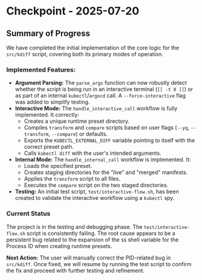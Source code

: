 # Checkpoint - 2025-07-20

## Summary of Progress

We have completed the initial implementation of the core logic for the `src/kdiff` script, covering both its primary modes of operation.

### Implemented Features:
- **Argument Parsing:** The `parse_args` function can now robustly detect whether the script is being run in an interactive terminal (`[[ -t 0 ]]`) or as part of an internal `kubectl`/`argocd` call. A `--force-interactive` flag was added to simplify testing.
- **Interactive Mode:** The `handle_interactive_call` workflow is fully implemented. It correctly:
    - Creates a unique runtime preset directory.
    - Compiles `transform` and `compare` scripts based on user flags (`--yq`, `--transform`, `--compare`) or defaults.
    - Exports the `KUBECTL_EXTERNAL_DIFF` variable pointing to itself with the correct preset path.
    - Calls `kubectl diff` with the user's intended arguments.
- **Internal Mode:** The `handle_internal_call` workflow is implemented. It:
    - Loads the specified preset.
    - Creates staging directories for the "live" and "merged" manifests.
    - Applies the `transform` script to all files.
    - Executes the `compare` script on the two staged directories.
- **Testing:** An initial test script, `test/interactive-flow.sh`, has been created to validate the interactive workflow using a `kubectl` spy.

### Current Status
The project is in the testing and debugging phase. The `test/interactive-flow.sh` script is consistently failing. The root cause appears to be a persistent bug related to the expansion of the `$$` shell variable for the Process ID when creating runtime presets.

**Next Action:** The user will manually correct the PID-related bug in `src/kdiff`. Once fixed, we will resume by running the test script to confirm the fix and proceed with further testing and refinement.
